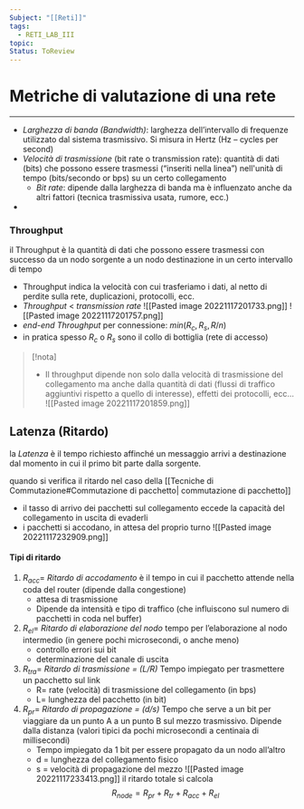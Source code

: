 ```yaml
---
Subject: "[[Reti]]"
tags:
  - RETI_LAB_III
topic: 
Status: ToReview
---
```


# Metriche di valutazione di una rete
---
 - _Larghezza di banda (Bandwidth)_:  larghezza dell’intervallo di frequenze utilizzato dal sistema trasmissivo. Si misura in Hertz (Hz – cycles per second) 
- _Velocità di trasmissione_ (bit rate o transmission rate):  quantità di dati (bits) che possono essere trasmessi (“inseriti nella linea”) nell'unità di tempo (bits/secondo or bps) su un certo collegamento 
	- _Bit rate_: dipende dalla larghezza di banda ma è influenzato anche da altri fattori (tecnica trasmissiva usata, rumore, ecc.)
- 
### Throughput
il Throughput è la quantità di dati che possono essere trasmessi con successo da un nodo sorgente a un nodo destinazione in un certo intervallo di tempo 
- Throughput indica la velocità con cui trasferiamo i dati, al netto di perdite sulla rete, duplicazioni, protocolli, ecc. 
- _Throughput_ < _transmission rate_
![[Pasted image 20221117201733.png]]
![[Pasted image 20221117201757.png]]
- _end-end Throughput_ per connessione: $min(R_c ,R_s ,R/n)$ 
- in pratica spesso $R_c$ o $R_s$ sono il collo di bottiglia (rete di accesso) 
>[!nota]
>- Il throughput dipende non solo dalla velocità di trasmissione del collegamento ma anche dalla quantità di dati (flussi di traffico aggiuntivi rispetto a quello di interesse), effetti dei protocolli, ecc…
![[Pasted image 20221117201859.png]]

## Latenza (Ritardo)
la _Latenza_ è il tempo richiesto affinché un messaggio arrivi a destinazione dal momento in cui il primo bit parte dalla sorgente. 

quando si verifica il ritardo nel caso della [[Tecniche di Commutazione#Commutazione di pacchetto| commutazione di pacchetto]]
- il tasso di arrivo dei pacchetti sul collegamento eccede la capacità del collegamento in uscita di evaderli
- i pacchetti si accodano, in attesa del proprio turno
![[Pasted image 20221117232909.png]]
#### Tipi di ritardo
1. $R_{acc} =$ _Ritardo di accodamento_
	 è il tempo in cui il pacchetto attende nella coda del router (dipende dalla congestione)
	- attesa di trasmissione
	- Dipende da intensità e tipo di traffico (che influiscono sul numero di pacchetti in coda nel buffer)
2. $R_{el} =$ _Ritardo di elaborazione del nodo_
	tempo per l’elaborazione al nodo intermedio (in genere pochi microsecondi, o anche meno)
	- controllo errori sui bit
	- determinazione del canale di uscita
3. $R_{tra} =$ _Ritardo di trasmissione = (L/R)_
	 Tempo impiegato per trasmettere un pacchetto sul link
	- R= rate (velocità) di trasmissione del collegamento (in bps)
	- L= lunghezza del pacchetto (in bit)
4. $R_{pr} =$ _Ritardo di propagazione = (d/s)_
	Tempo che serve a un bit per viaggiare da un punto A a un punto B sul mezzo trasmissivo. Dipende dalla distanza (valori tipici da pochi microsecondi a centinaia di millisecondi)
	 - Tempo impiegato da 1 bit per essere propagato da un nodo all’altro
	 - d = lunghezza del collegamento fisico
	 - s = velocità di propagazione del mezzo
![[Pasted image 20221117233413.png]]
il ritardo totale si calcola
$$R_{node} = R_{pr}+R_{tr}+R_{acc}+R_{el}$$
